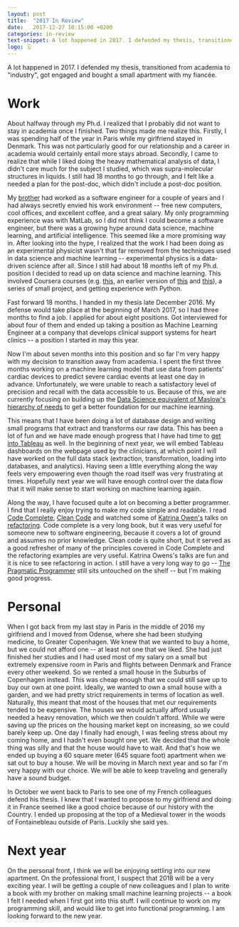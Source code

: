 ```yaml
---
layout: post
title:  "2017 In Review"
date:   2017-12-27 10:15:00 +0200
categories: in-review
text-snippet: A lot happened in 2017. I defended my thesis, transitioned from academia to "industry", got engaged and bought a small apartment with my fiancée.
logo: 🗓
---
```

A lot happened in 2017. I defended my thesis, transitioned from academia to "industry", got engaged and bought a small apartment with my fiancée. 

# Work
About halfway through my Ph.d. I realized that I probably did not want to stay in academia once I finished. Two things made me realize this. Firstly, I was spending half of the year in Paris while my girlfriend stayed in Denmark. This was not particularly good for our relationship and a career in academia would certainly entail more stays abroad. Secondly, I came to realize that while I liked doing the heavy mathematical analysis of data, I didn't care much for the subject I studied, which was supra-molecular structures in liquids. I still had 18 months to go through, and I felt like a needed a plan for the post-doc, which didn't include a post-doc position.

My [brother](https://twitter.com/mads_hartmann) had worked as a software engineer for a couple of years and I had always secretly envied his work environment --  free new computers, cool offices, and excellent coffee, and a great salary. My only programming experience was with  MatLab, so I did not think I could become a software engineer, but there was a growing hype around data science, machine learning, and artificial intelligence. This seemed like a more promising way in. After looking into the hype, I realized that the work I had been doing as an experimental physicist wasn't that far removed from the techniques used in data science and machine learning -- experimental physics is a data-driven science after all. Since I still had about 18 months left of my Ph.d. position I decided to read up on data science and machine learning. This involved Coursera courses (e.g. [this](https://www.coursera.org/learn/machine-learning), an earlier version of [this](https://www.coursera.org/specializations/recommender-systems) and [this](https://www.coursera.org/learn/reproducible-research)), a series of small project, and getting experience with Python.

Fast forward 18 months. I handed in my thesis late December 2016. My defense would take place at the beginning of March 2017, so I had three months to find a job. I applied for about eight positions. Got interviewed for about four of them and ended up taking a position as Machine Learning Engineer at a company that develops clinical support systems for heart clinics -- a position I started in may this year.

Now I'm about seven months into this position and so far I'm very happy with my decision to transition away from academia. I spent the first three months working on a machine learning model that use data from patients' cardiac devices to predict severe cardiac events at least one day in advance. Unfortunately, we were unable to reach a satisfactory level of precision and recall with the data accessible to us. Because of this, we are currently focusing on building up the [Data Science equivalent of Maslow's hierarchy of needs](https://hackernoon.com/the-ai-hierarchy-of-needs-18f111fcc007) to get a better foundation for our machine learning.

This means that I have been doing a lot of database design and writing small programs that extract and transforms our raw data. This has been a lot of fun and we have made enough progress that I have had time to [get into Tableau](http://mikkelhartmann.dk/getting-into/2017/12/09/getting-into-tableau.html) as well. In the beginning of next year, we will embed Tableau dashboards on the webpage used by the clinicians, at which point I will have worked on the full data stack (extraction, transformation, loading into databases, and analytics). Having seen a little everything along the way feels very empowering even though the road itself was very frustrating at times. Hopefully next year we will have enough control over the data flow that it will make sense to start working on machine learning again.

Along the way, I have focused quite a lot on becoming a better programmer. I find that I really enjoy trying to make my code simple and readable. I read [Code Complete](https://www.goodreads.com/book/show/4845.Code_Complete?from_search=true), [Clean Code](https://www.goodreads.com/book/show/3735293-clean-code?from_search=true) and watched some of [Katrina Owen's](http://www.kytrinyx.com/) talks on [refactoring](http://www.kytrinyx.com/talks/therapeutic-refactoring/). Code complete is a very long book, but it was very useful for someone new to software engineering, because it covers a lot of ground and assumes no prior knowledge. Clean code is quite short, but it served as a good refresher of many of the principles covered in Code Complete and the refactoring examples are very useful. Katrina Owens's talks are fun and it is nice to see refactoring in action. I still have a very long way to go -- [The Pragmatic Programmer](https://www.goodreads.com/book/show/4099.The_Pragmatic_Programmer?from_search=true) still sits untouched on the shelf -- but I'm making good progress.

# Personal
When I got back from my last stay in Paris in the middle of 2016 my girlfriend and I moved from Odense, where she had been studying medicine, to Greater Copenhagen. We knew that we wanted to buy a home, but we could not afford one -- at least not one that we liked. She had just finished her studies and I had used most of my salary on a small but extremely expensive room in Paris and flights between Denmark and France every other weekend. So we rented a small house in the Suburbs of Copenhagen instead. This was cheap enough that we could still save up to buy our own at one point. Ideally, we wanted to own a small house with a garden, and we had pretty strict requirements in terms of location as well. Naturally, this meant that most of the houses that met our requirements tended to be expensive. The houses we would actually afford usually needed a heavy renovation, which we then couldn't afford. While we were saving up the prices on the housing market kept on increasing, so we could barely keep up. One day I finally had enough, I was feeling stress about my coming home, and I hadn't even bought one yet. We decided that the whole thing was silly and that the house would have to wait. And that's how we ended up buying a 60 square meter (645 square foot) apartment when we sat out to buy a house. We will be moving in March next year and so far I'm very happy with our choice. We will be able to keep traveling and generally have a sound budget.

In October we went back to Paris to see one of my French colleagues defend his thesis. I knew that I wanted to propose to my girlfriend and doing it in France seemed like a good choice because of our history with the Country. I ended up proposing at the top of a Medieval tower in the woods of Fontainebleau outside of Paris. Luckily she said yes.

# Next year
On the personal front, I think we will be enjoying settling into our new apartment. On the professional front, I suspect that 2018 will be a very exciting year. I will be getting a couple of new colleagues and I plan to write a book with my brother on making small machine learning projects --  a book I felt I needed when I first got into this stuff. I will continue to work on my programming skill, and would like to get into functional programming. I am looking forward to the new year.